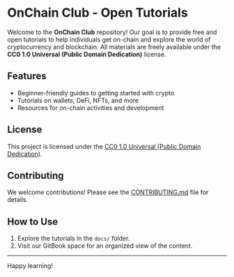 # OnChain Club - Open Tutorials

Welcome to the **OnChain Club** repository! Our goal is to provide free and open tutorials to help individuals get on-chain and explore the world of cryptocurrency and blockchain. All materials are freely available under the **CC0 1.0 Universal (Public Domain Dedication)** license.

## Features
- Beginner-friendly guides to getting started with crypto
- Tutorials on wallets, DeFi, NFTs, and more
- Resources for on-chain activities and development

## License
This project is licensed under the [CC0 1.0 Universal (Public Domain Dedication)](LICENSE).

## Contributing
We welcome contributions! Please see the [CONTRIBUTING.md](CONTRIBUTING.md) file for details.

## How to Use
1. Explore the tutorials in the `docs/` folder.
2. Visit our GitBook space for an organized view of the content.

---

Happy learning!
